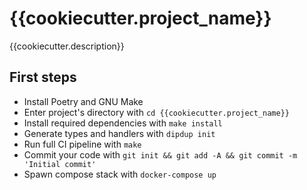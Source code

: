 # {{cookiecutter.project_name}}

{{cookiecutter.description}}

## First steps

* Install Poetry and GNU Make
* Enter project's directory with `cd {{cookiecutter.project_name}}`
* Install required dependencies with `make install`
* Generate types and handlers with `dipdup init`
* Run full CI pipeline with `make`
* Commit your code with `git init && git add -A && git commit -m 'Initial commit'` 
* Spawn compose stack with `docker-compose up`